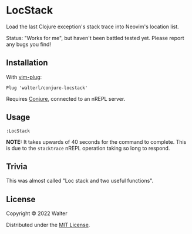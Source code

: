 # LocStack

Load the last Clojure exception's stack trace into Neovim's location list.

Status: "Works for me", but haven't been battled tested yet. Please report any
bugs you find!

## Installation

With [vim-plug](https://github.com/junegunn/vim-plug):

```
Plug 'walterl/conjure-locstack'
```

Requires [Conjure](nhttps://github.com/olical/conjure), connected to an nREPL server.

## Usage

```
:LocStack
```

**NOTE:** It takes upwards of 40 seconds for the command to complete. This is
due to the `stacktrace` nREPL operation taking so long to respond.

## Trivia

This was almost called "Loc stack and two useful functions".

## License

Copyright © 2022 Walter

Distributed under the [MIT License](./LICENSE.md).

